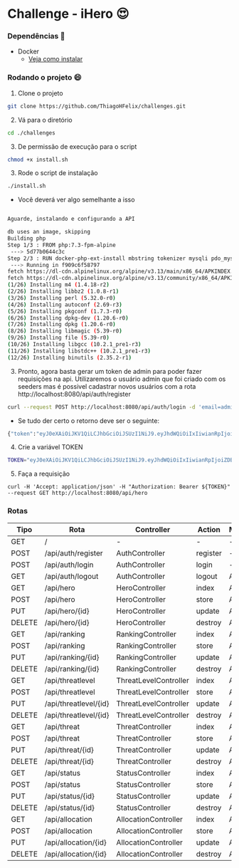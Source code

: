 # Challenge - iHero :heart_eyes:

### Dependências :notebook:
- Docker 
    * [Veja como instalar](https://docs.docker.com/compose/install/)

### Rodando o projeto :smile:

1. Clone o projeto 

```bash
git clone https://github.com/ThiagoHFelix/challenges.git
```
2. Vá para o diretório 

```bash
cd ./challenges
```

3. De permissão de execução para o script

```bash
chmod +x install.sh
```

3. Rode o script de instalação

```bash
./install.sh
```
+ Você deverá ver algo semelhante a isso

```bash

Aguarde, instalando e configurando a API

db uses an image, skipping
Building php
Step 1/3 : FROM php:7.3-fpm-alpine
 ---> 5d77b0644c3c
Step 2/3 : RUN docker-php-ext-install mbstring tokenizer mysqli pdo_mysql
 ---> Running in f909c6f58797
fetch https://dl-cdn.alpinelinux.org/alpine/v3.13/main/x86_64/APKINDEX.tar.gz
fetch https://dl-cdn.alpinelinux.org/alpine/v3.13/community/x86_64/APKINDEX.tar.gz
(1/26) Installing m4 (1.4.18-r2)
(2/26) Installing libbz2 (1.0.8-r1)
(3/26) Installing perl (5.32.0-r0)
(4/26) Installing autoconf (2.69-r3)
(5/26) Installing pkgconf (1.7.3-r0)
(6/26) Installing dpkg-dev (1.20.6-r0)
(7/26) Installing dpkg (1.20.6-r0)
(8/26) Installing libmagic (5.39-r0)
(9/26) Installing file (5.39-r0)
(10/26) Installing libgcc (10.2.1_pre1-r3)
(11/26) Installing libstdc++ (10.2.1_pre1-r3)
(12/26) Installing binutils (2.35.2-r1)
```

3. Pronto, agora basta gerar um token de admin para poder fazer requisições na api. Utilizaremos o usuário admin que foi criado com os seeders mas é possivel cadastrar novos usuários com a rota http://localhost:8080/api/auth/register

```bash
curl --request POST http://localhost:8080/api/auth/login -d 'email=admin@admin.com.br&password=root'
```

+ Se tudo der certo o retorno deve ser o seguinte:
```bash
{"token":"eyJ0eXAiOiJKV1QiLCJhbGciOiJSUzI1NiJ9.eyJhdWQiOiIxIiwianRpIjoiZDBhODYzOGQxM2ExNjQ1NTQwYjkzYzU3MTczNmZlMWE1ODZjZDJmMzc5YjNiNWRmOTk4NTYzNTM5ZDM2NThmMWVmZDVlYzM2ZDkwZjJmZDIiLCJpYXQiOjE2MjA1MjI1NDAsIm5iZiI6MTYyMDUyMjU0MCwiZXhwIjoxNjUyMDU4NTQwLCJzdWIiOiIxIiwic2NvcGVzIjpbXX0.aPzdTU-rLgL2_faIqnlRW73CRdcPJ3dqGEPyxQS2foHYt3tFGHmfTCjYi8blOJ1sWQOaPeM__6sXIKl5BLSgZuTo9nm8c0wphlIMwoj4lgJ_LvFVeyqGNQ2MYkpGxzpcSVISLC55J3v8Rs53xwUxj9SSfl8FpDnaZt1a9Qmr8FmkbiYpLrCR5eWHtN96NkV2fN6PIWcidTBIGGTF6cfw0toehr5Ywp3DH6hHo2hWPNkA5Nnl9OHJFYU__67vmABoDkxk4VQ3OcZHnUHriEXIY8fXlpmE6j42LjivJKAcYknL7z1DqPqFNhGNE2nYCyBx9BfOdRBcw0nAxnAypDRkeV5tEsnEH1wlnmRLgjPYAGRPLKBzyZkHDn0ILsJL3Qq1LoAUtM8OyPfjrsaRNkYwDGXRR0_z8yWMDZwSo6nOeRdLwN5IwVTlqFdnYsIJwEUnlza812IJksgG9d8WtVZe2N7bDzSA-Nz6VA_eCa7lKon02dgT1wkfh0Rn3I2WjhvmgMp6LVdBjrRRf8sp4jQPV8JKDLe-3UwUFsETysxbhpxxvHiRORx0CRLUB"
```

4. Crie a variável TOKEN   

```bash
TOKEN="eyJ0eXAiOiJKV1QiLCJhbGciOiJSUzI1NiJ9.eyJhdWQiOiIxIiwianRpIjoiZDBhODYzOGQxM2ExNjQ1NTQwYjkzYzU3MTczNmZlMWE1ODZjZDJmMzc5YjNiNWRmOTk4NTYzNTM5ZDM2NThmMWVmZDVlYzM2ZDkwZjJmZDIiLCJpYXQiOjE2MjA1MjI1NDAsIm5iZiI6MTYyMDUyMjU0MCwiZXhwIjoxNjUyMDU4NTQwLCJzdWIiOiIxIiwic2NvcGVzIjpbXX0.aPzdTU-rLgL2_faIqnlRW73CRdcPJ3dqGEPyxQS2foHYt3tFGHmfTCjYi8blOJ1sWQOaPeM__6sXIKl5BLSgZuTo9nm8c0wphlIMwoj4lgJ_LvFVeyqGNQ2MYkpGxzpcSVISLC55J3v8Rs53xwUxj9SSfl8FpDnaZt1a9Qmr8FmkbiYpLrCR5eWHtN96NkV2fN6PIWcidTBIGGTF6cfw0toehr5Ywp3DH6hHo2hWPNkA5Nnl9OHJFYU__67vmABoDkxk4VQ3OcZHnUHriEXIY8fXlpmE6j42LjivJKAcYknL7z1DqPqFNhGNE2nYCyBx9BfOdRBcw0nAxnAypDRkeV5tEsnEH1wlnmRLgjPYAGRPLKBzyZkHDn0ILsJL3Qq1LoAUtM8OyPfjrsaRNkYwDGXRR0_z8yWMDZwSo6nOeRdLwN5IwVTlqFdnYsIJwEUnlza812IJksgG9d8WtVZe2N7bDzSA-Nz6VA_eCa7lKon02dgT1wkfh0Rn3I2WjhvmgMp6LVdBjrRRf8sp4jQPV8JKDLe-3UwUFsETysxbhpxxvHiRORx0CRLUB" 
```
5. Faça a requisição
```shell
curl -H 'Accept: application/json' -H "Authorization: Bearer ${TOKEN}" --request GET http://localhost:8080/api/hero
```    
### Rotas


Tipo | Rota | Controller | Action | Middleware  
---| --- | --- | --- | ----
GET | / | - | - | -
POST | /api/auth/register | AuthController | register | -
POST | /api/auth/login | AuthController | login | -
GET | /api/auth/logout | AuthController | logout | Auth
GET | /api/hero | HeroController | index | Auth
POST | /api/hero | HeroController | store | Auth
PUT | /api/hero/{id} | HeroController | update | Auth
DELETE | /api/hero/{id} | HeroController | destroy | Auth
GET | /api/ranking | RankingController | index | Auth
POST | /api/ranking | RankingController | store | Auth
PUT | /api/ranking/{id} | RankingController | update | Auth
DELETE | /api/ranking/{id} | RankingController | destroy | Auth
GET | /api/threatlevel | ThreatLevelController | index | Auth
POST | /api/threatlevel | ThreatLevelController | store | Auth
PUT | /api/threatlevel/{id} | ThreatLevelController | update | Auth
DELETE | /api/threatlevel/{id} | ThreatLevelController | destroy | Auth
GET | /api/threat | ThreatController | index | Auth
POST | /api/threat | ThreatController | store | Auth
PUT | /api/threat/{id} | ThreatController | update | Auth
DELETE | /api/threat/{id} | ThreatController | destroy | Auth
GET | /api/status | StatusController | index | Auth
POST | /api/status | StatusController | store | Auth
PUT | /api/status/{id} | StatusController | update | Auth
DELETE | /api/status/{id} | StatusController | destroy | Auth
GET | /api/allocation | AllocationController | index | Auth
POST | /api/allocation | AllocationController | store | Auth
PUT | /api/allocation/{id} | AllocationController | update | Auth
DELETE | /api/allocation/{id} | AllocationController | destroy | Auth